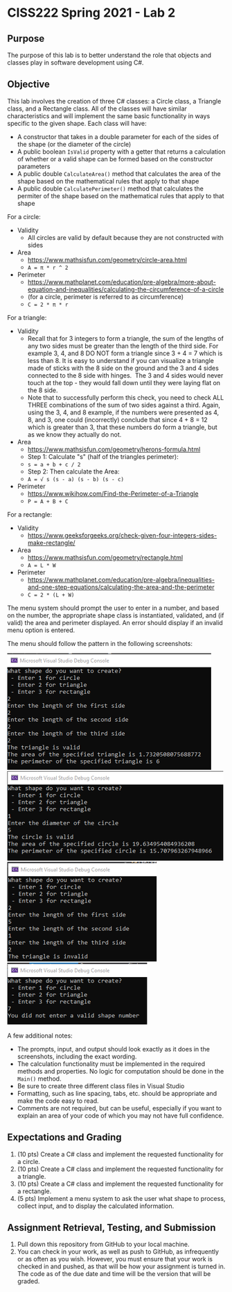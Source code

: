 # CISS222 Spring 2021 - Lab 2

## Purpose
The purpose of this lab is to better understand the role that objects and classes play in software development using C#.

## Objective
This lab involves the creation of three C# classes: a Circle class, a Triangle class, and a Rectangle class. All of the classes will have similar characteristics and will implement the same basic functionality in ways specific to the given shape. Each class will have:

* A constructor that takes in a double parameter for each of the sides of the shape (or the diameter of the circle)
* A public boolean `IsValid` property with a getter that returns a calculation of whether or a valid shape can be formed based on the constructor parameters
* A public double `CalculateArea()` method that calculates the area of the shape based on the mathematical rules that apply to that shape
* A public double `CalculatePerimeter()` method that calculates the permiter of the shape based on the mathematical rules that apply to that shape

For a circle:

* Validity
   * All circles are valid by default because they are not constructed with sides
* Area
   * https://www.mathsisfun.com/geometry/circle-area.html
   * `A = π * r ^ 2`
* Perimeter
   * https://www.mathplanet.com/education/pre-algebra/more-about-equation-and-inequalities/calculating-the-circumference-of-a-circle
   * (for a circle, perimeter is referred to as circumference)
   * `C = 2 * π * r`

For a triangle:

* Validity
  * Recall that for 3 integers to form a triangle, the sum of the lengths of any two sides must be greater than the length of the third side. For example 3, 4, and 8 DO NOT form a triangle since 3 + 4 = 7 which is less than 8. It is easy to understand if you can visualize a triangle made of sticks with the 8 side on the ground and the 3 and 4 sides connected to the 8 side with hinges.  The 3 and 4 sides would never touch at the top - they would fall down until they were laying flat on the 8 side.
  * Note that to successfully perform this check, you need to check ALL THREE combinations of the sum of two sides against a third. Again, using the 3, 4, and 8 example, if the numbers were presented as 4, 8, and 3, one could (incorrectly) conclude that since 4 + 8 = 12 which is greater than 3, that these numbers do form a triangle, but as we know they actually do not.
 * Area
    * https://www.mathsisfun.com/geometry/herons-formula.html
    * Step 1: Calculate "s" (half of the triangles perimeter):
    * `s = a + b + c / 2`
    * Step 2: Then calculate the Area:
    * `A = √ s (s - a) (s - b) (s - c)`
 * Perimeter
    * https://www.wikihow.com/Find-the-Perimeter-of-a-Triangle
    * `P = A + B + C`

For a rectangle:
  * Validity
    * https://www.geeksforgeeks.org/check-given-four-integers-sides-make-rectangle/ 
  * Area
    * https://www.mathsisfun.com/geometry/rectangle.html
    * `A = L * W`
  * Perimeter
    * https://www.mathplanet.com/education/pre-algebra/inequalities-and-one-step-equations/calculating-the-area-and-the-perimeter
    * `C = 2 * (L + W)`

The menu system should prompt the user to enter in a number, and based on the number, the appropriate shape class is instantiated, validated, and (if valid) the area and perimeter displayed. An error should display if an invalid menu option is entered.

The menu should follow the pattern in the following screenshots:

![](Lab2/Lab2/screenshot1.png)
![](Lab2/Lab2/screenshot2.png)
![](Lab2/Lab2/screenshot3.png)
![](Lab2/Lab2/screenshot4.png)

A few additional notes:

* The prompts, input, and output should look exactly as it does in the screenshots, including the exact wording. 
* The calculation functionality must be implemented in the required methods and properties. No logic for computation should be done in the `Main()` method.
* Be sure to create three different class files in Visual Studio
* Formatting, such as line spacing, tabs, etc. should be appropriate and make the code easy to read.
* Comments are not required, but can be useful, especially if you want to explain an area of your code of which you may not have full confidence.

## Expectations and Grading
1. (10 pts) Create a C# class and implement the requested functionality for a circle.
1. (10 pts) Create a C# class and implement the requested functionality for a triangle.
1. (10 pts) Create a C# class and implement the requested functionality for a rectangle.
1. (5 pts) Implement a menu system to ask the user what shape to process, collect input, and to display the calculated information.

## Assignment Retrieval, Testing, and Submission
1. Pull down this repository from GitHub to your local machine.
1. You can check in your work, as well as push to GitHub, as infrequently or as often as you wish. However, you must ensure that your work is checked in and pushed, as that will be how your assignment is turned in. The code as of the due date and time will be the version that will be graded.
